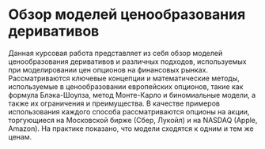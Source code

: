 # Обзор моделей ценообразования деривативов

Данная курсовая работа представляет из себя обзор моделей ценообразования деривативов и различных подходов, используемых при моделировании цен опционов на финансовых рынках. Рассматриваются ключевые концепции и математические методы, используемые в ценообразовании европейских опционов, такие как формула Блэка-Шоулза, метод Монте-Карло и биномиальные модели, а также их ограничения и преимущества. В качестве примеров использования каждого способа рассматриваются опционы на акции, торгующиеся на Московской бирже (Сбер, Лукойл) и на NASDAQ (Apple, Amazon). На практике показано, что модели сходятся к одним и тем же ценам.
